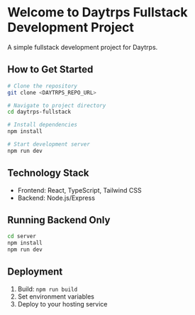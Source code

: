 # Welcome to Daytrps Fullstack Development Project

A simple fullstack development project for Daytrps.

## How to Get Started

```sh
# Clone the repository
git clone <DAYTRPS_REPO_URL>

# Navigate to project directory
cd daytrps-fullstack

# Install dependencies
npm install

# Start development server
npm run dev
```

## Technology Stack

- Frontend: React, TypeScript, Tailwind CSS
- Backend: Node.js/Express

## Running Backend Only

```sh
cd server
npm install
npm run dev
```

## Deployment

1. Build: `npm run build`
2. Set environment variables
3. Deploy to your hosting service
